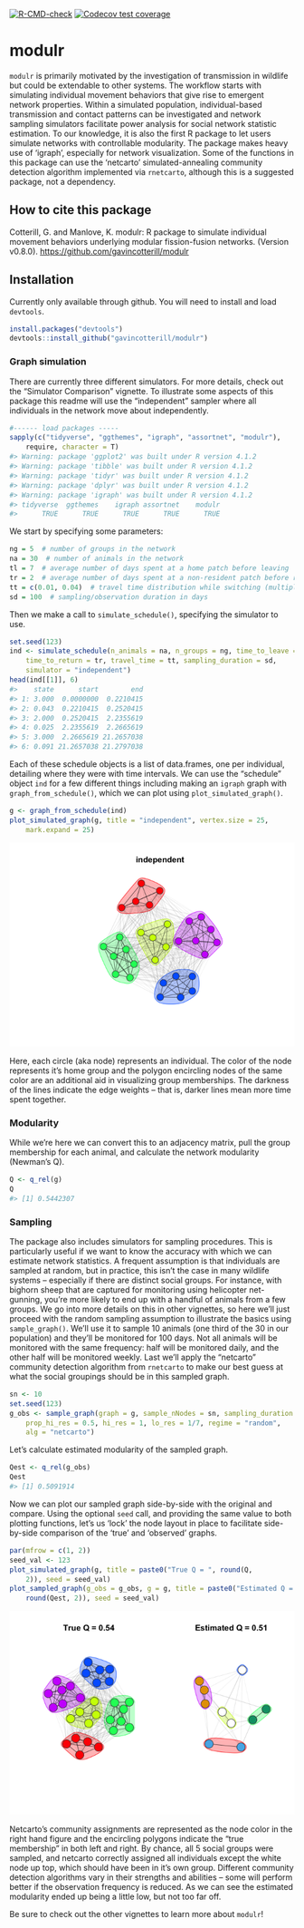 
<!-- README.md is generated from README.Rmd. Please edit that file -->
<!-- badges: start -->

[![R-CMD-check](https://github.com/gavincotterill/modulr/workflows/R-CMD-check/badge.svg)](https://github.com/gavincotterill/modulr/actions)
[![Codecov test
coverage](https://codecov.io/gh/gavincotterill/modulr/branch/main/graph/badge.svg)](https://app.codecov.io/gh/gavincotterill/modulr?branch=main)
<!-- badges: end -->

# modulr

`modulr` is primarily motivated by the investigation of transmission in
wildlife but could be extendable to other systems. The workflow starts
with simulating individual movement behaviors that give rise to emergent
network properties. Within a simulated population, individual-based
transmission and contact patterns can be investigated and network
sampling simulators facilitate power analysis for social network
statistic estimation. To our knowledge, it is also the first R package
to let users simulate networks with controllable modularity. The package
makes heavy use of ‘igraph’, especially for network visualization. Some
of the functions in this package can use the ‘netcarto’
simulated-annealing community detection algorithm implemented via
`rnetcarto`, although this is a suggested package, not a dependency.

## How to cite this package

Cotterill, G. and Manlove, K. modulr: R package to simulate individual
movement behaviors underlying modular fission-fusion networks. (Version
v0.8.0). <https://github.com/gavincotterill/modulr>

## Installation

Currently only available through github. You will need to install and
load `devtools`.

``` r
install.packages("devtools")
devtools::install_github("gavincotterill/modulr")
```

### Graph simulation

There are currently three different simulators. For more details, check
out the “Simulator Comparison” vignette. To illustrate some aspects of
this package this readme will use the “independent” sampler where all
individuals in the network move about independently.

``` r
#------ load packages -----
sapply(c("tidyverse", "ggthemes", "igraph", "assortnet", "modulr"),
    require, character = T)
#> Warning: package 'ggplot2' was built under R version 4.1.2
#> Warning: package 'tibble' was built under R version 4.1.2
#> Warning: package 'tidyr' was built under R version 4.1.2
#> Warning: package 'dplyr' was built under R version 4.1.2
#> Warning: package 'igraph' was built under R version 4.1.2
#> tidyverse  ggthemes    igraph assortnet    modulr 
#>      TRUE      TRUE      TRUE      TRUE      TRUE
```

We start by specifying some parameters:

``` r
ng = 5  # number of groups in the network
na = 30  # number of animals in the network
tl = 7  # average number of days spent at a home patch before leaving
tr = 2  # average number of days spent at a non-resident patch before returning home
tt = c(0.01, 0.04)  # travel time distribution while switching (multiply by 1440 minutes per day: between ~15 minutes to an hour to switch groups)
sd = 100  # sampling/observation duration in days
```

Then we make a call to `simulate_schedule()`, specifying the simulator
to use.

``` r
set.seed(123)
ind <- simulate_schedule(n_animals = na, n_groups = ng, time_to_leave = tl,
    time_to_return = tr, travel_time = tt, sampling_duration = sd,
    simulator = "independent")
head(ind[[1]], 6)
#>    state      start        end
#> 1: 3.000  0.0000000  0.2210415
#> 2: 0.043  0.2210415  0.2520415
#> 3: 2.000  0.2520415  2.2355619
#> 4: 0.025  2.2355619  2.2665619
#> 5: 3.000  2.2665619 21.2657038
#> 6: 0.091 21.2657038 21.2797038
```

Each of these schedule objects is a list of data.frames, one per
individual, detailing where they were with time intervals. We can use
the “schedule” object `ind` for a few different things including making
an `igraph` graph with `graph_from_schedule()`, which we can plot using
`plot_simulated_graph()`.

``` r
g <- graph_from_schedule(ind)
plot_simulated_graph(g, title = "independent", vertex.size = 25,
    mark.expand = 25)
```

![](man/figures/README-graph-1.png)<!-- -->

Here, each circle (aka node) represents an individual. The color of the
node represents it’s home group and the polygon encircling nodes of the
same color are an additional aid in visualizing group memberships. The
darkness of the lines indicate the edge weights – that is, darker lines
mean more time spent together.

### Modularity

While we’re here we can convert this to an adjacency matrix, pull the
group membership for each animal, and calculate the network modularity
(Newman’s Q).

``` r
Q <- q_rel(g)
Q
#> [1] 0.5442307
```

### Sampling

The package also includes simulators for sampling procedures. This is
particularly useful if we want to know the accuracy with which we can
estimate network statistics. A frequent assumption is that individuals
are sampled at random, but in practice, this isn’t the case in many
wildlife systems – especially if there are distinct social groups. For
instance, with bighorn sheep that are captured for monitoring using
helicopter net-gunning, you’re more likely to end up with a handful of
animals from a few groups. We go into more details on this in other
vignettes, so here we’ll just proceed with the random sampling
assumption to illustrate the basics using `sample_graph()`. We’ll use it
to sample 10 animals (one third of the 30 in our population) and they’ll
be monitored for 100 days. Not all animals will be monitored with the
same frequency: half will be monitored daily, and the other half will be
monitored weekly. Last we’ll apply the “netcarto” community detection
algorithm from `rnetcarto` to make our best guess at what the social
groupings should be in this sampled graph.

``` r
sn <- 10
set.seed(123)
g_obs <- sample_graph(graph = g, sample_nNodes = sn, sampling_duration = sd,
    prop_hi_res = 0.5, hi_res = 1, lo_res = 1/7, regime = "random",
    alg = "netcarto")
```

Let’s calculate estimated modularity of the sampled graph.

``` r
Qest <- q_rel(g_obs)
Qest
#> [1] 0.5091914
```

Now we can plot our sampled graph side-by-side with the original and
compare. Using the optional `seed` call, and providing the same value to
both plotting functions, let’s us ‘lock’ the node layout in place to
facilitate side-by-side comparison of the ‘true’ and ‘observed’ graphs.

``` r
par(mfrow = c(1, 2))
seed_val <- 123
plot_simulated_graph(g, title = paste0("True Q = ", round(Q,
    2)), seed = seed_val)
plot_sampled_graph(g_obs = g_obs, g = g, title = paste0("Estimated Q = ",
    round(Qest, 2)), seed = seed_val)
```

![](man/figures/README-plot-sampled-1.png)<!-- -->

Netcarto’s community assignments are represented as the node color in
the right hand figure and the encircling polygons indicate the “true
membership” in both left and right. By chance, all 5 social groups were
sampled, and netcarto correctly assigned all individuals except the
white node up top, which should have been in it’s own group. Different
community detection algorithms vary in their strengths and abilities –
some will perform better if the observation frequency is reduced. As we
can see the estimated modularity ended up being a little low, but not
too far off.

Be sure to check out the other vignettes to learn more about `modulr`!
